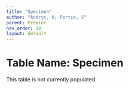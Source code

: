 ```yaml
---
title: "Specimen"
author: "Andryc, A; Fortin, S"
parent: Premier
nav_order: 18
layout: default
---
```


# Table Name: Specimen

This table is not currently populated.